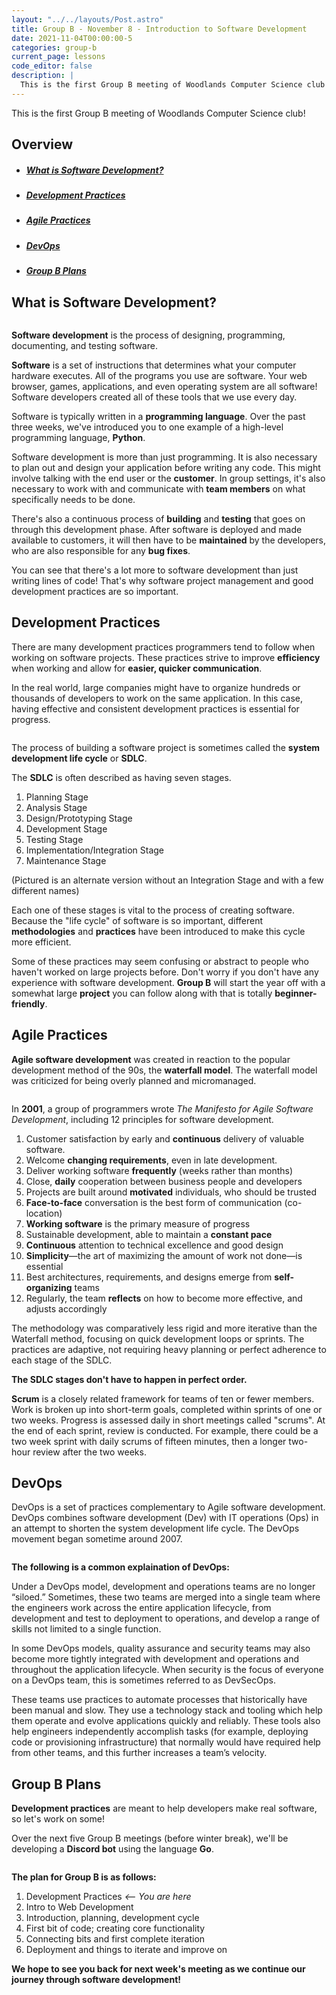 ```yaml
---
layout: "../../layouts/Post.astro"
title: Group B - November 8 - Introduction to Software Development
date: 2021-11-04T00:00:00-5
categories: group-b
current_page: lessons
code_editor: false
description: |
  This is the first Group B meeting of Woodlands Computer Science club!
---
```

This is the first Group B meeting of Woodlands Computer Science club!

## Overview
- <h5><a href="#what-is-software-development">What is Software Development?</a></h5>
- <h5><a href="#development-practices">Development Practices</a></h5>
- <h5><a href="#agile-practices">Agile Practices</a></h5>
- <h5><a href="#devops">DevOps</a></h5>
- <h5><a href="#group-b-plans">Group B Plans</a></h5>

## What is Software Development?
<img src="/assets/img/group-b/lesson-4/software-interactions.png" alt="" class="post-img float-right">

**Software development** is the process of designing, programming, documenting, and testing software.

**Software** is a set of instructions that determines what your computer hardware executes. All of the programs you use are software. Your web browser, games, applications, and even operating system are all software! Software developers created all of these tools that we use every day.

Software is typically written in a **programming language**. Over the past three weeks, we've introduced you to one example of a high-level programming language, **Python**.

Software development is more than just programming. It is also necessary to plan out and design your application before writing any code. This might involve talking with the end user or the **customer**. In group settings, it's also necessary to work with and communicate with **team members** on what specifically needs to be done.

There's also a continuous process of **building** and **testing** that goes on through this development phase. After software is deployed and made available to customers, it will then have to be **maintained** by the developers, who are also responsible for any **bug fixes**.

You can see that there's a lot more to software development than just writing lines of code! That's why software project management and good development practices are so important.

## Development Practices
There are many development practices programmers tend to follow when working on software projects. These practices strive to improve **efficiency** when working and allow for **easier, quicker communication**.

In the real world, large companies might have to organize hundreds or thousands of developers to work on the same application. In this case, having effective and consistent development practices is essential for progress.

<img src="/assets/img/group-b/lesson-4/SDLC.png" alt="" class="post-img float-right">

The process of building a software project is sometimes called the **system development life cycle** or **SDLC**.

The **SDLC** is often described as having seven stages.

1. Planning Stage
2. Analysis Stage
3. Design/Prototyping Stage
4. Development Stage
5. Testing Stage
6. Implementation/Integration Stage
7. Maintenance Stage

(Pictured is an alternate version without an Integration Stage and with a few different names)

Each one of these stages is vital to the process of creating software. Because the "life cycle" of software is so important, different **methodologies** and **practices** have been introduced to make this cycle more efficient.

Some of these practices may seem confusing or abstract to people who haven't worked on large projects before. Don't worry if you don't have any experience with software development. **Group B** will start the year off with a somewhat large **project** you can follow along with that is totally **beginner-friendly**.

## Agile Practices
**Agile software development** was created in reaction to the popular development method of the 90s, the **waterfall model**. The waterfall model was criticized for being overly planned and micromanaged.

<img src="/assets/img/group-b/lesson-4/agile.png" alt="" class="post-img float-right">

In **2001**, a group of programmers wrote *The Manifesto for Agile Software Development*, including 12 principles for software development.
1. Customer satisfaction by early and **continuous** delivery of valuable software.
2. Welcome **changing requirements**, even in late development.
3. Deliver working software **frequently** (weeks rather than months)
4. Close, **daily** cooperation between business people and developers
5. Projects are built around **motivated** individuals, who should be trusted
6. **Face-to-face** conversation is the best form of communication (co-location)
7. **Working software** is the primary measure of progress
8. Sustainable development, able to maintain a **constant pace**
9. **Continuous** attention to technical excellence and good design
10. **Simplicity**—the art of maximizing the amount of work not done—is essential
11. Best architectures, requirements, and designs emerge from **self-organizing** teams
12. Regularly, the team **reflects** on how to become more effective, and adjusts accordingly

The methodology was comparatively less rigid and more iterative than the Waterfall method, focusing on quick development loops or sprints. The practices are adaptive, not requiring heavy planning or perfect adherence to each stage of the SDLC.

**The SDLC stages don't have to happen in perfect order.**

**Scrum** is a closely related framework for teams of ten or fewer members. Work is broken up into short-term goals, completed within sprints of one or two weeks. Progress is assessed daily in short meetings called "scrums". At the end of each sprint, review is conducted. For example, there could be a two week sprint with daily scrums of fifteen minutes, then a longer two-hour review after the two weeks.

## DevOps

DevOps is a set of practices complementary to Agile software development. DevOps combines software development (Dev) with IT operations (Ops) in an attempt to shorten the system development life cycle. The DevOps movement began sometime around 2007.

<img src="/assets/img/group-b/lesson-4/devops.png" alt="" class="post-img-large">

**The following is a common explaination of DevOps:**

Under a DevOps model, development and operations teams are no longer “siloed.” Sometimes, these two teams are merged into a single team where the engineers work across the entire application lifecycle, from development and test to deployment to operations, and develop a range of skills not limited to a single function.

In some DevOps models, quality assurance and security teams may also become more tightly integrated with development and operations and throughout the application lifecycle. When security is the focus of everyone on a DevOps team, this is sometimes referred to as DevSecOps.

These teams use practices to automate processes that historically have been manual and slow. They use a technology stack and tooling which help them operate and evolve applications quickly and reliably. These tools also help engineers independently accomplish tasks (for example, deploying code or provisioning infrastructure) that normally would have required help from other teams, and this further increases a team’s velocity.

## Group B Plans

**Development practices** are meant to help developers make real software, so let's work on some!

Over the next five Group B meetings (before winter break), we'll be developing a **Discord bot** using the language **Go**.

<img src="/assets/img/group-b/lesson-4/golang.png" alt="" class="post-img float-right">

**The plan for Group B is as follows:**
1. Development Practices *<-- You are here*
2. Intro to Web Development
3. Introduction, planning, development cycle
4. First bit of code; creating core functionality
5. Connecting bits and first complete iteration
6. Deployment and things to iterate and improve on

**We hope to see you back for next week's meeting as we continue our journey through software development!**
